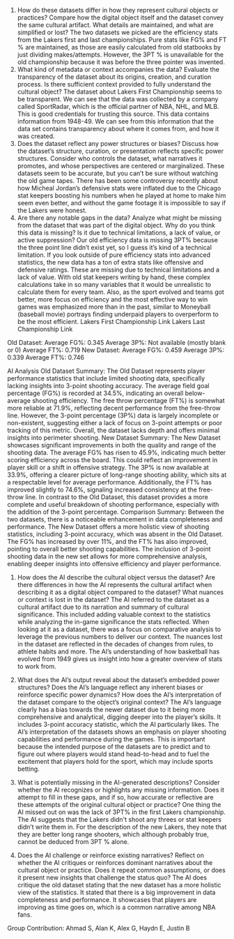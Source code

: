 1. How do these datasets differ in how they represent cultural objects or practices?
Compare how the digital object itself and the dataset convey the same cultural artifact. What details are maintained, and what 
are simplified or lost?
The two datasets we picked are the efficiency stats from the Lakers first and last championships. Pure stats like FG%  and FT % 
are maintained, as those are easily calculated from old statbooks by just dividing makes/attempts. However, the 3PT % is 
unavailable for the old championship because it was before the three pointer was invented. 
2. What kind of metadata or context accompanies the data?
Evaluate the transparency of the dataset about its origins, creation, and curation process. Is there sufficient context provided 
to fully understand the cultural object?
	The dataset about Lakers First Championship seems to be transparent. We can see that the data was collected by a company 
called SportRadar, which is the official partner of NBA, NHL, and MLB. This is good credentials for trusting this source. This 
data contains information from 1948-49. We can see from this information that the data set contains transparency about where it 
comes from, and how it was created. 
3. Does the dataset reflect any power structures or biases?
Discuss how the dataset’s structure, curation, or presentation reflects specific power structures. Consider who controls the 
dataset, what narratives it promotes, and whose perspectives are centered or marginalized.
These datasets seem to be accurate, but you can’t be sure without watching the old game tapes. There has been some controversy 
recently about how Micheal Jordan’s defensive stats were inflated due to the Chicago stat keepers boosting his numbers when he 
played at home to make him seem even better,  and without the game footage it is impossible to say if the Lakers were honest. 
4. Are there any notable gaps in the data?
Analyze what might be missing from the dataset that was part of the digital object. Why do you think this data is missing? Is it 
due to technical limitations, a lack of value, or active suppression?
	Our old efficiency data is missing 3PT% because the three point line didn’t exist yet, so I guess it’s kind of a 
technical limitation. If you look outside of pure efficiency stats into advanced statistics, the new data has a ton of extra 
stats like offensive and defensive ratings. These are missing due to technical limitations and a lack of value. With old stat 
keepers writing by hand, these complex calculations take in so many variables that it would be unrealistic to calculate them for 
every team. Also, as the sport evolved and teams got better, more focus on efficiency and the most effective way to win games was 
emphasized more than in the past, similar to Moneyball (baseball movie) portrays finding underpaid players to overperform to be 
the most efficient. 
Lakers First Championship Link
Lakers Last Championship Link

Old Dataset:
Average FG%: 0.345
Average 3P%: Not available (mostly blank or 0)
Average FT%: 0.719
New Dataset:
Average FG%: 0.459
Average 3P%: 0.339
Average FT%: 0.746




AI Analysis
Old Dataset Summary:
The Old Dataset represents player performance statistics that include limited shooting data, specifically lacking insights into 
3-point shooting accuracy. The average field goal percentage (FG%) is recorded at 34.5%, indicating an overall below-average 
shooting efficiency. The free throw percentage (FT%) is somewhat more reliable at 71.9%, reflecting decent performance from the 
free-throw line. However, the 3-point percentage (3P%) data is largely incomplete or non-existent, suggesting either a lack of 
focus on 3-point attempts or poor tracking of this metric. Overall, the dataset lacks depth and offers minimal insights into 
perimeter shooting.
New Dataset Summary:
The New Dataset showcases significant improvements in both the quality and range of the shooting data. The average FG% has risen 
to 45.9%, indicating much better scoring efficiency across the board. This could reflect an improvement in player skill or a 
shift in offensive strategy. The 3P% is now available at 33.9%, offering a clearer picture of long-range shooting ability, which 
sits at a respectable level for average performance. Additionally, the FT% has improved slightly to 74.6%, signaling increased 
consistency at the free-throw line. In contrast to the Old Dataset, this dataset provides a more complete and useful breakdown of 
shooting performance, especially with the addition of the 3-point percentage.
Comparison Summary:
Between the two datasets, there is a noticeable enhancement in data completeness and performance. The New Dataset offers a more 
holistic view of shooting statistics, including 3-point accuracy, which was absent in the Old Dataset. The FG% has increased by 
over 11%, and the FT% has also improved, pointing to overall better shooting capabilities. The inclusion of 3-point shooting data 
in the new set allows for more comprehensive analysis, enabling deeper insights into offensive efficiency and player performance.



1. How does the AI describe the cultural object versus the dataset?
Are there differences in how the AI represents the cultural artifact when describing it as a digital object compared to the 
dataset? What nuances or context is lost in the dataset?
The AI referred to the dataset as a cultural artifact due to its narration and summary of cultural significance. This included 
adding valuable context to the statistics while analyzing the in-game significance the stats reflected. When looking at it as a 
dataset, there was a focus on comparative analysis to leverage the previous numbers to deliver our context. The nuances lost in 
the dataset are reflected in the decades of changes from rules, to athlete habits and more.  The AI’s understanding of how 
basketball has evolved from 1949 gives us insight into how a greater overview of stats to work from.


2. What does the AI’s output reveal about the dataset’s embedded power structures?
Does the AI’s language reflect any inherent biases or reinforce specific power dynamics? How does the AI’s interpretation of the 
dataset compare to the object’s original context?
The AI’s language clearly has a bias towards the newer dataset due to it being more comprehensive and analytical, digging deeper 
into the player’s skills. It includes 3-point accuracy statistic, which the AI particularly likes. The AI’s interpretation of the 
datasets shows an emphasis on player shooting capabilities and performance during the games. This is important because the 
intended purpose of the datasets are to predict and to figure out where players would stand head-to-head and to fuel the 
excitement that players hold for the sport, which may include sports betting.

3. What is potentially missing in the AI-generated descriptions?
Consider whether the AI recognizes or highlights any missing information. Does it attempt to fill in these gaps, and if so, how 
accurate or reflective are these attempts of the original cultural object or practice?
One thing the AI missed out on was the lack of 3PT% in the first Lakers championship. The AI suggests that the Lakers didn't 
shoot any threes or stat keepers didn’t write them in. For the description of the new Lakers, they note that they are better long 
range shooters, which although probably true, cannot be deduced from 3PT % alone. 
4. Does the AI challenge or reinforce existing narratives?
Reflect on whether the AI critiques or reinforces dominant narratives about the cultural object or practice. Does it repeat 
common assumptions, or does it present new insights that challenge the status quo? 
The AI does critique the old dataset stating that the new dataset has a more holistic view of the statistics. It stated that 
there is a big improvement in data completeness and performance. It showcases that players are improving as time goes on, which 
is a common narrative among NBA fans. 

Group Contribution:
Ahmad S,
Alan K,
Alex G,
Haydn E,
Justin B
